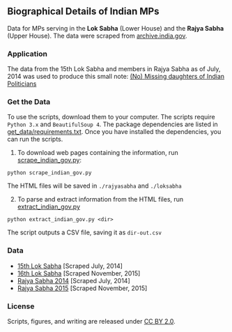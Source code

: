 ## Biographical Details of Indian MPs

Data for MPs serving in the **Lok Sabha** (Lower House) and the **Rajya Sabha** (Upper House). The data were scraped from [archive.india.gov](http://www.archive.india.gov.in/govt/). 

### Application
The data from the 15th Lok Sabha and members in Rajya Sabha as of July, 2014 was used to produce this small note: [(No) Missing daughters of Indian Politicians](http://gbytes.gsood.com/2014/06/29/missing-daughters-of-indian-politicians/)

### Get the Data

To use the scripts, download them to your computer. The scripts require `Python 3.x` and `BeautifulSoup 4`. The package dependencies are listed in [get_data/requirements.txt](get_data/requirements.txt). Once you have installed the dependencies, you can run the scripts.

1. To download web pages containing the information, run [scrape_indian_gov.py](scripts/scrape_indian_gov.py): 

```
python scrape_indian_gov.py
```

The HTML files will be saved in `./rajyasabha` and `./loksabha`

2. To parse and extract information from the HTML files, run [extract_indian_gov.py](scripts/extract_indian_gov.py)

```
python extract_indian_gov.py <dir>
```

The script outputs a CSV file, saving it as `dir-out.csv`

###  Data

* [15th Lok Sabha](data/loksabha_15.csv) [Scraped July, 2014]
* [16th Lok Sabha](data/loksabha_16.csv) [Scraped November, 2015]
* [Rajya Sabha 2014](data/rajyasabha_2014.csv)  [Scraped July, 2014]
* [Rajya Sabha 2015](data/rajyasabha_2015.csv)  [Scraped November, 2015]

### License

Scripts, figures, and writing are released under [CC BY 2.0](https://creativecommons.org/licenses/by/2.0/). 